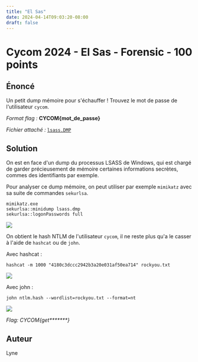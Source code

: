 ```yaml
---
title: "El Sas"
date: 2024-04-14T09:03:20-08:00
draft: false
---
```


# Cycom 2024 - El Sas - Forensic - 100 points

## Énoncé
Un petit dump mémoire pour s'échauffer ! Trouvez le mot de passe de l'utilisateur `cycom`.

*Format flag :* **CYCOM{mot_de_passe}**

*Fichier attaché :* [`lsass.DMP`](/files/lsass.zip)

## Solution
On est en face d'un dump du processus LSASS de Windows, qui est chargé de garder précieusement de mémoire certaines informations secrètes, commes des identifiants par exemple.

Pour analyser ce dump mémoire, on peut utiliser par exemple `mimikatz` avec sa suite de commandes `sekurlsa`.

```
mimikatz.exe
sekurlsa::minidump lsass.dmp
sekurlsa::logonPasswords full
```

![](/images/2024/016/01.png)

On obtient le hash NTLM de l'utilisateur `cycom`, il ne reste plus qu'a le casser à l'aide de `hashcat` ou de `john`.

Avec hashcat : 

```
hashcat -m 1000 "4180c3dccc2942b3a20e031af50ea714" rockyou.txt
```

![](/images/2024/016/02.png)

Avec john :
```
john ntlm.hash --wordlist=rockyou.txt --format=nt
```

![](/images/2024/016/03.png)

*Flag: CYCOM{get\*\*\*\*\*\*\*}*

## Auteur

Lyne